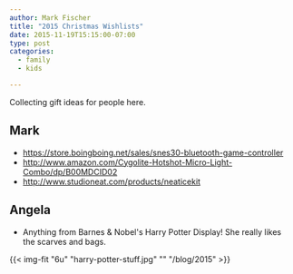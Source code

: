 ```yaml
---
author: Mark Fischer
title: "2015 Christmas Wishlists"
date: 2015-11-19T15:15:00-07:00
type: post
categories:
  - family
  - kids

---
```


Collecting gift ideas for people here.

<!--more-->

Mark
----

* https://store.boingboing.net/sales/snes30-bluetooth-game-controller
* http://www.amazon.com/Cygolite-Hotshot-Micro-Light-Combo/dp/B00MDCID02
* http://www.studioneat.com/products/neaticekit


Angela
------

* Anything from Barnes & Nobel's Harry Potter Display! She really likes the scarves and bags.


{{< img-fit
    "6u" "harry-potter-stuff.jpg" ""
    "/blog/2015" >}}

